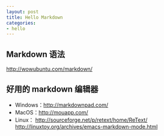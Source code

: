 ```yaml
---
layout: post
title: Hello Markdown
categories:
- hello
---
```


## Markdown 语法
<http://wowubuntu.com/markdown/>

## 好用的 markdown 编辑器
* Windows：<http://markdownpad.com/>
* MacOS：<http://mouapp.com/>
* Linux： <http://sourceforge.net/p/retext/home/ReText/>
  <http://linuxtoy.org/archives/emacs-markdown-mode.html>
